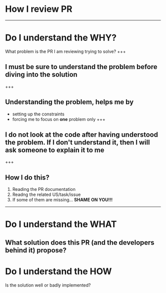 # How I review PR
---
# Do I understand the **WHY**?
What problem is the PR I am reviewing trying to solve?
+++
## I must be sure to understand the problem **before** diving into the solution
+++
## Understanding the problem, helps me by
- setting up the constraints
- forcing me to focus on **one** problem only
+++
## I do not look at the code after having understood the problem. If I don't understand it, then I will ask someone to explain it to me
+++
## How I do this?
1. Reading the PR documentation
2. Readng the related US/task/issue
3. If some of them are missing... **SHAME ON YOU!!!**
---
# Do I understand the **WHAT**
What solution does this PR (and the developers behind it) propose?
---
# Do I understand the **HOW**
Is the solution well or badly implemented?

